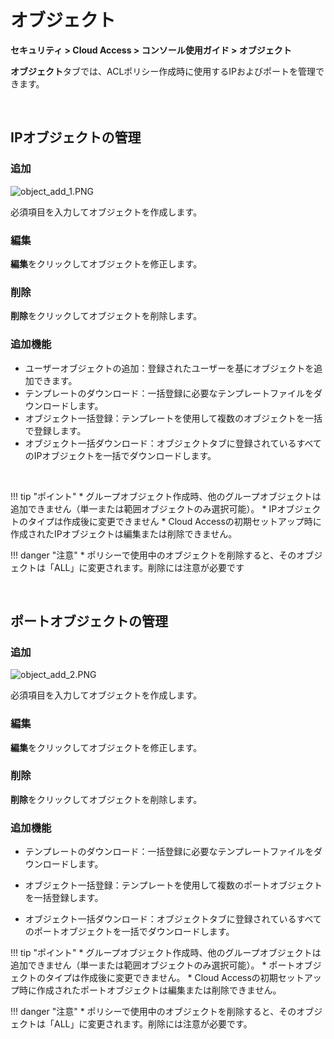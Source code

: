 # オブジェクト

**セキュリティ > Cloud Access > コンソール使用ガイド > オブジェクト**

**オブジェクト**タブでは、ACLポリシー作成時に使用するIPおよびポートを管理できます。

<br>

## IPオブジェクトの管理

### 追加

![object_add_1.PNG](https://kr1-api-object-storage.nhncloudservice.com/v1/AUTH_2acdfabf4efe4efc8a04c00b348110c9/cdn_origin/prod_cloud_access/2025.06.24/object_add_1.png)

必須項目を入力してオブジェクトを作成します。

### 編集

**編集**をクリックしてオブジェクトを修正します。

### 削除

**削除**をクリックしてオブジェクトを削除します。

### 追加機能

* ユーザーオブジェクトの追加：登録されたユーザーを基にオブジェクトを追加できます。
* テンプレートのダウンロード：一括登録に必要なテンプレートファイルをダウンロードします。
* オブジェクト一括登録：テンプレートを使用して複数のオブジェクトを一括で登録します。
* オブジェクト一括ダウンロード：オブジェクトタブに登録されているすべてのIPオブジェクトを一括でダウンロードします。

<br>

!!! tip "ポイント"
    * グループオブジェクト作成時、他のグループオブジェクトは追加できません（単一または範囲オブジェクトのみ選択可能）。
    * IPオブジェクトのタイプは作成後に変更できません
    * Cloud Accessの初期セットアップ時に作成されたIPオブジェクトは編集または削除できません。

!!! danger "注意"
    * ポリシーで使用中のオブジェクトを削除すると、そのオブジェクトは「ALL」に変更されます。削除には注意が必要です

<br>

## ポートオブジェクトの管理

### 追加

![object_add_2.PNG](https://kr1-api-object-storage.nhncloudservice.com/v1/AUTH_2acdfabf4efe4efc8a04c00b348110c9/cdn_origin/prod_cloud_access/2025.06.24/object_add_2.png)

必須項目を入力してオブジェクトを作成します。

### 編集

**編集**をクリックしてオブジェクトを修正します。

### 削除

**削除**をクリックしてオブジェクトを削除します。

### 追加機能

* テンプレートのダウンロード：一括登録に必要なテンプレートファイルをダウンロードします。


* オブジェクト一括登録：テンプレートを使用して複数のポートオブジェクトを一括登録します。
* オブジェクト一括ダウンロード：オブジェクトタブに登録されているすべてのポートオブジェクトを一括でダウンロードします。


!!! tip "ポイント"
    * グループオブジェクト作成時、他のグループオブジェクトは追加できません（単一または範囲オブジェクトのみ選択可能）。
    * ポートオブジェクトのタイプは作成後に変更できません。
    * Cloud Accessの初期セットアップ時に作成されたポートオブジェクトは編集または削除できません。

!!! danger "注意"
    * ポリシーで使用中のオブジェクトを削除すると、そのオブジェクトは「ALL」に変更されます。削除には注意が必要です。